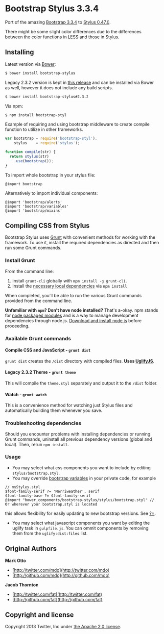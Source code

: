 Bootstrap Stylus 3.3.4
======================

Port of the amazing [Bootstrap 3.3.4](https://github.com/twbs/bootstrap) to [Stylus 0.47.0](http://learnboost.github.com/stylus/).

There might be some slight color differences due to the differences between the color functions in LESS and those in Stylus.

## Installing

Latest version via [Bower](https://github.com/bower/bower):

```bash
$ bower install bootstrap-stylus
```

Legacy 2.3.2 version is kept in [this release](https://github.com/Acquisio/bootstrap-stylus/releases/tag/v2.3.2) and can be installed via Bower as well, however it does not include any build scripts.

```bash
$ bower install bootstrap-stylus#2.3.2
```

Via npm:

```bash
$ npm install bootstrap-styl
```
Example of requiring and using bootstrap middleware to create compile function to utilize in other frameworks.
```javascript
var bootstrap = require('bootstrap-styl'),
    stylus    = require('stylus');

function compile(str) {
  return stylus(str)
    .use(bootstrap());
}
```

To import whole bootstrap in your stylus file:
```stylus
@import bootstrap
```

Alternatively to import individual components:
```stylus
@import 'bootstrap/alerts'
@import 'bootstrap/variables'
@import 'bootstrap/mixins'

```

## Compiling CSS from Stylus

Bootstrap Stylus uses [Grunt](http://gruntjs.com/) with convenient methods for working with the framework. To use it, install the required dependencies as directed and then run some Grunt commands.

### Install Grunt

From the command line:

1. Install `grunt-cli` globally with `npm install -g grunt-cli`.
2. Install the [necessary local dependencies](package.json) via `npm install`

When completed, you'll be able to run the various Grunt commands provided from the command line.

**Unfamiliar with `npm`? Don't have node installed?** That's a-okay. npm stands for [node packaged modules](http://npmjs.org/) and is a way to manage development dependencies through node.js. [Download and install node.js](http://nodejs.org/download/) before proceeding.

### Available Grunt commands

#### Compile CSS and JavaScript - `grunt dist`
`grunt dist` creates the `/dist` directory with compiled files. **Uses [UglifyJS](http://lisperator.net/uglifyjs/).**

#### Legacy 2.3.2 Theme - `grunt theme`
This will compile the `theme.styl` separately and output it to the `/dist` folder.

#### Watch - `grunt watch`
This is a convenience method for watching just Stylus files and automatically building them whenever you save.

### Troubleshooting dependencies

Should you encounter problems with installing dependencies or running Grunt commands, uninstall all previous dependency versions (global and local). Then, rerun `npm install`.

### Usage
* You may select what css components you want to include by editing `stylus/bootstrap.styl`.
* You may override [bootstrap variables](http://getbootstrap.com/customize/#less-variables) in your private code, for example
```
// myStyles.styl
$font-family-serif ?= 'Merriweather', serif
$font-family-base ?= $font-family-serif
@import "bower_components/bootstrap-stylus/stylus/bootstrap.styl" // Or wherever your bootstrap.styl is located
```
this allows flexibility for easily updating to new bootstrap versions. See [?=](https://learnboost.github.io/stylus/docs/operators.html#conditional-assignment--).
* You may select what javascript components you want by editing the uglify task in `gulpfile.js`. You can ommit components by removing them from the `uglify:dist:files` list.

## Original Authors

**Mark Otto**

+ [http://twitter.com/mdo](http://twitter.com/mdo)
+ [http://github.com/mdo](http://github.com/mdo)

**Jacob Thornton**

+ [http://twitter.com/fat](http://twitter.com/fat)
+ [http://github.com/fat](http://github.com/fat)



## Copyright and license

Copyright 2013 Twitter, Inc under [the Apache 2.0 license](LICENSE).

